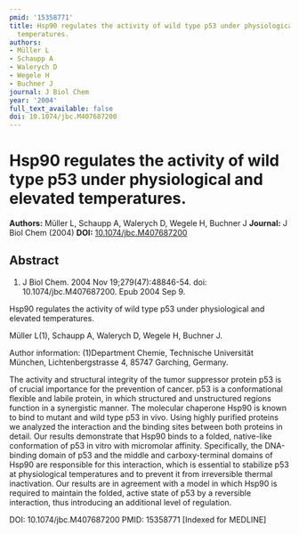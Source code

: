 ```yaml
---
pmid: '15358771'
title: Hsp90 regulates the activity of wild type p53 under physiological and elevated
  temperatures.
authors:
- Müller L
- Schaupp A
- Walerych D
- Wegele H
- Buchner J
journal: J Biol Chem
year: '2004'
full_text_available: false
doi: 10.1074/jbc.M407687200
---
```


# Hsp90 regulates the activity of wild type p53 under physiological and elevated temperatures.
**Authors:** Müller L, Schaupp A, Walerych D, Wegele H, Buchner J
**Journal:** J Biol Chem (2004)
**DOI:** [10.1074/jbc.M407687200](https://doi.org/10.1074/jbc.M407687200)

## Abstract

1. J Biol Chem. 2004 Nov 19;279(47):48846-54. doi: 10.1074/jbc.M407687200. Epub 
2004 Sep 9.

Hsp90 regulates the activity of wild type p53 under physiological and elevated 
temperatures.

Müller L(1), Schaupp A, Walerych D, Wegele H, Buchner J.

Author information:
(1)Department Chemie, Technische Universität München, Lichtenbergstrasse 4, 
85747 Garching, Germany.

The activity and structural integrity of the tumor suppressor protein p53 is of 
crucial importance for the prevention of cancer. p53 is a conformational 
flexible and labile protein, in which structured and unstructured regions 
function in a synergistic manner. The molecular chaperone Hsp90 is known to bind 
to mutant and wild type p53 in vivo. Using highly purified proteins we analyzed 
the interaction and the binding sites between both proteins in detail. Our 
results demonstrate that Hsp90 binds to a folded, native-like conformation of 
p53 in vitro with micromolar affinity. Specifically, the DNA-binding domain of 
p53 and the middle and carboxy-terminal domains of Hsp90 are responsible for 
this interaction, which is essential to stabilize p53 at physiological 
temperatures and to prevent it from irreversible thermal inactivation. Our 
results are in agreement with a model in which Hsp90 is required to maintain the 
folded, active state of p53 by a reversible interaction, thus introducing an 
additional level of regulation.

DOI: 10.1074/jbc.M407687200
PMID: 15358771 [Indexed for MEDLINE]
